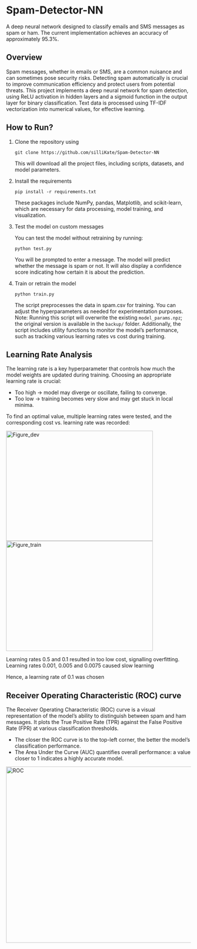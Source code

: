 # Spam-Detector-NN
A deep neural network designed to classify emails and SMS messages as spam or ham. The current implementation achieves an accuracy of approximately 95.3%.

## Overview
Spam messages, whether in emails or SMS, are a common nuisance and can sometimes pose security risks. Detecting spam automatically is crucial to improve communication efficiency and protect users from potential threats. This project implements a deep neural network for spam detection, using ReLU activation in hidden layers and a sigmoid function in the output layer for binary classification. Text data is processed using TF-IDF vectorization into numerical values, for effective learning.

## How to Run?
1. Clone the repository using

   ```
   git clone https://github.com/silliKate/Spam-Detector-NN
   ```

   This will download all the project files, including scripts, datasets, and model parameters.
   
2. Install the requirements

   ```
   pip install -r requirements.txt
   ```
   
   These packages include NumPy, pandas, Matplotlib, and scikit-learn, which are necessary for data processing, model training, and visualization.
  
3. Test the model on custom messages
   
   You can test the model without retraining by running:
   
   ```
   python test.py
   ```
   
   You will be prompted to enter a message. The model will predict whether the message is spam or not. It will also display a confidence score indicating how certain it is about the prediction.

5. Train or retrain the model
   
   ```
   python train.py
   ```
   
   The script preprocesses the data in spam.csv for training. You can adjust the hyperparameters as needed for experimentation purposes.
   Note: Running this script will overwrite the existing `model_params.npz`; the original version is available in the `backup/` folder.
   Additionally, the script includes utility functions to monitor the model’s performance, such as tracking various learning rates vs cost during training.
   
## Learning Rate Analysis
The learning rate is a key hyperparameter that controls how much the model weights are updated during training. Choosing an appropriate learning rate is crucial:
- Too high -> model may diverge or oscillate, failing to converge.
- Too low -> training becomes very slow and may get stuck in local minima.

To find an optimal value, multiple learning rates were tested, and the corresponding cost vs. learning rate was recorded:

<img width="400" height="300" alt="Figure_dev" src="https://github.com/user-attachments/assets/48721ce9-d803-4af5-916b-7658cacd291e" />
<img width="400" height="300" alt="Figure_train" src="https://github.com/user-attachments/assets/97a36660-1752-48e3-9267-527f9cc9f0ac" />

Learning rates 0.5 and 0.1 resulted in too low cost, signalling overfitting.
Learning rates 0.001, 0.005 and 0.0075 caused slow learning

Hence, a learning rate of 0.1 was chosen

## Receiver Operating Characteristic (ROC) curve
The Receiver Operating Characteristic (ROC) curve is a visual representation of the model’s ability to distinguish between spam and ham messages. It plots the True Positive Rate (TPR) against the False Positive Rate (FPR) at various classification thresholds.
- The closer the ROC curve is to the top-left corner, the better the model’s classification performance.
- The Area Under the Curve (AUC) quantifies overall performance: a value closer to 1 indicates a highly accurate model.

<img width="640" height="480" alt="ROC" src="https://github.com/user-attachments/assets/394f9ba6-73f1-40f9-b4bf-175ca08b1c6c" />


